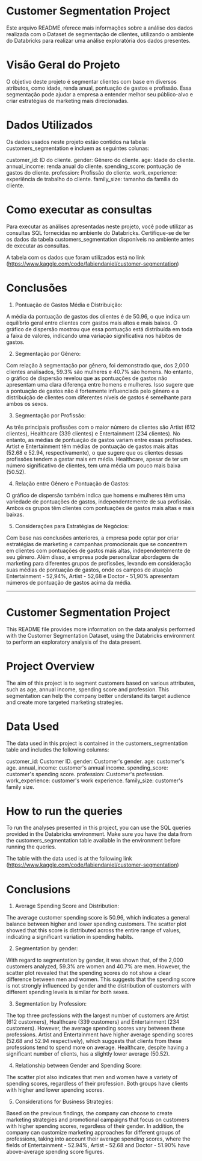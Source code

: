# Customer Segmentation Project

Este arquivo README oferece mais informações sobre a análise dos dados realizada com o Dataset de segmentação de clientes, utilizando o ambiente do Databricks para realizar uma análise exploratória dos dados presentes.

# Visão Geral do Projeto

O objetivo deste projeto é segmentar clientes com base em diversos atributos, como idade, renda anual, pontuação de gastos e profissão. Essa segmentação pode ajudar a empresa a entender melhor seu público-alvo e criar estratégias de marketing mais direcionadas.

# Dados Utilizados
Os dados usados neste projeto estão contidos na tabela customers_segmentation e incluem as seguintes colunas:

customer_id: ID do cliente.
gender: Gênero do cliente.
age: Idade do cliente.
annual_income: renda anual do cliente.
spending_score: pontuação de gastos do cliente.
profession: Profissão do cliente.
work_experience: experiência de trabalho do cliente.
family_size: tamanho da família do cliente.

# Como executar as consultas

Para executar as análises apresentadas neste projeto, você pode utilizar as consultas SQL fornecidas no ambiente do Databricks. Certifique-se de ter os dados da tabela customers_segmentation disponíveis no ambiente antes de executar as consultas.

A tabela com os dados que foram utilizados está no link (https://www.kaggle.com/code/fabiendaniel/customer-segmentation)


# Conclusões

1. Pontuação de Gastos Média e Distribuição:

A média da pontuação de gastos dos clientes é de 50.96, o que indica um equilíbrio geral entre clientes com gastos mais altos e mais baixos.
O gráfico de dispersão mostrou que essa pontuação está distribuída em toda a faixa de valores, indicando uma variação significativa nos hábitos de gastos.

2. Segmentação por Gênero:

Com relação à segmentação por gênero, foi demonstrado que, dos 2,000 clientes analisados, 59.3% são mulheres e 40.7% são homens.
No entanto, o gráfico de dispersão revelou que as pontuações de gastos não apresentam uma clara diferença entre homens e mulheres.
Isso sugere que a pontuação de gastos não é fortemente influenciada pelo gênero e a distribuição de clientes com diferentes níveis de gastos é semelhante para ambos os sexos.

3. Segmentação por Profissão:

As três principais profissões com o maior número de clientes são Artist (612 clientes), Healthcare (339 clientes) e Entertainment (234 clientes).
No entanto, as médias de pontuação de gastos variam entre essas profissões.
Artist e Entertainment têm médias de pontuação de gastos mais altas (52.68 e 52.94, respectivamente), o que sugere que os clientes dessas profissões tendem a gastar mais em média.
Healthcare, apesar de ter um número significativo de clientes, tem uma média um pouco mais baixa (50.52).

4. Relação entre Gênero e Pontuação de Gastos:

O gráfico de dispersão também indica que homens e mulheres têm uma variedade de pontuações de gastos, independentemente de sua profissão.
Ambos os grupos têm clientes com pontuações de gastos mais altas e mais baixas.

5. Considerações para Estratégias de Negócios:

Com base nas conclusões anteriores, a empresa pode optar por criar estratégias de marketing e campanhas promocionais que se concentrem em clientes com pontuações de gastos mais altas, independentemente de seu gênero. Além disso, a empresa pode personalizar abordagens de marketing para diferentes grupos de profissões, levando em consideração suas médias de pontuação de gastos, onde os campos de atuação Entertainment - 52,94%, Artist - 52,68 e Doctor - 51,90% apresentam números de pontuação de gastos acima da média.

---

# Customer Segmentation Project

This README file provides more information on the data analysis performed with the Customer Segmentation Dataset, using the Databricks environment to perform an exploratory analysis of the data present.

# Project Overview

The aim of this project is to segment customers based on various attributes, such as age, annual income, spending score and profession. This segmentation can help the company better understand its target audience and create more targeted marketing strategies.

# Data Used
The data used in this project is contained in the customers_segmentation table and includes the following columns:

customer_id: Customer ID.
gender: Customer's gender.
age: customer's age.
annual_income: customer's annual income.
spending_score: customer's spending score.
profession: Customer's profession.
work_experience: customer's work experience.
family_size: customer's family size.

# How to run the queries

To run the analyses presented in this project, you can use the SQL queries provided in the Databricks environment. Make sure you have the data from the customers_segmentation table available in the environment before running the queries.

The table with the data used is at the following link (https://www.kaggle.com/code/fabiendaniel/customer-segmentation)


# Conclusions

1. Average Spending Score and Distribution:

The average customer spending score is 50.96, which indicates a general balance between higher and lower spending customers.
The scatter plot showed that this score is distributed across the entire range of values, indicating a significant variation in spending habits.

2. Segmentation by gender:

With regard to segmentation by gender, it was shown that, of the 2,000 customers analyzed, 59.3% are women and 40.7% are men.
However, the scatter plot revealed that the spending scores do not show a clear difference between men and women.
This suggests that the spending score is not strongly influenced by gender and the distribution of customers with different spending levels is similar for both sexes.

3. Segmentation by Profession:

The top three professions with the largest number of customers are Artist (612 customers), Healthcare (339 customers) and Entertainment (234 customers).
However, the average spending scores vary between these professions.
Artist and Entertainment have higher average spending scores (52.68 and 52.94 respectively), which suggests that clients from these professions tend to spend more on average.
Healthcare, despite having a significant number of clients, has a slightly lower average (50.52).

4. Relationship between Gender and Spending Score:

The scatter plot also indicates that men and women have a variety of spending scores, regardless of their profession.
Both groups have clients with higher and lower spending scores.

5. Considerations for Business Strategies:

Based on the previous findings, the company can choose to create marketing strategies and promotional campaigns that focus on customers with higher spending scores, regardless of their gender. In addition, the company can customize marketing approaches for different groups of professions, taking into account their average spending scores, where the fields of Entertainment - 52.94%, Artist - 52.68 and Doctor - 51.90% have above-average spending score figures.
